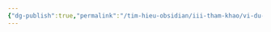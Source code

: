 ```yaml
---
{"dg-publish":true,"permalink":"/tim-hieu-obsidian/iii-tham-khao/vi-du-show-case/","dgPassFrontmatter":true,"noteIcon":"1","created":"","updated":""}
---
```


